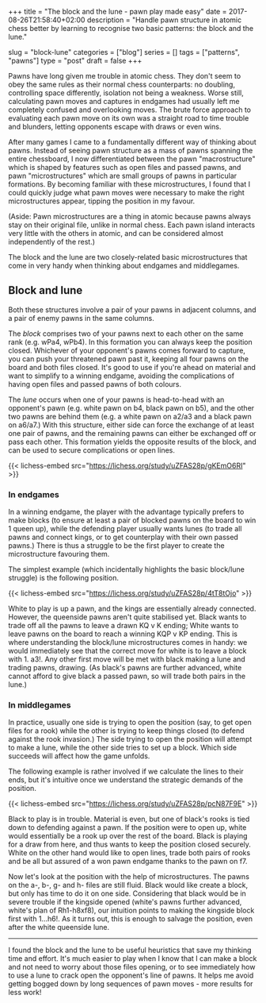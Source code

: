 +++
title = "The block and the lune - pawn play made easy"
date = 2017-08-26T21:58:40+02:00
description = "Handle pawn structure in atomic chess better by learning to recognise two basic patterns: the block and the lune."

slug = "block-lune"
categories = ["blog"]
series = []
tags = ["patterns", "pawns"]
type = "post"
draft = false
+++

Pawns have long given me trouble in atomic chess. They don't seem to obey the same rules as their normal chess counterparts: no doubling, controlling space differently, isolation not being a weakness. Worse still, calculating pawn moves and captures in endgames had usually left me completely confused and overlooking moves. The brute force approach to evaluating each pawn move on its own was a straight road to time trouble and blunders, letting opponents escape with draws or even wins.

After many games I came to a fundamentally different way of thinking about pawns. Instead of seeing pawn structure as a mass of pawns spanning the entire chessboard, I now differentiated between the pawn "macrostructure" which is shaped by features such as open files and passed pawns, and pawn "microstructures" which are small groups of pawns in particular formations. By becoming familiar with these microstructures, I found that I could quickly judge what pawn moves were necessary to make the right microstructures appear, tipping the position in my favour.

(Aside: Pawn microstructures are a thing in atomic because pawns always stay on their original file, unlike in normal chess. Each pawn island interacts very little with the others in atomic, and can be considered almost independently of the rest.)

The block and the lune are two closely-related basic microstructures that come in very handy when thinking about endgames and middlegames.


## Block and lune ##
Both these structures involve a pair of your pawns in adjacent columns, and a pair of enemy pawns in the same columns.

The *block* comprises two of your pawns next to each other on the same rank (e.g. wPa4, wPb4). In this formation you can always keep the position closed. Whichever of your opponent's pawns comes forward to capture, you can push your threatened pawn past it, keeping all four pawns on the board and both files closed. It's good to use if you're ahead on material and want to simplify to a winning endgame, avoiding the complications of having open files and passed pawns of both colours.

The *lune* occurs when one of your pawns is head-to-head with an opponent's pawn (e.g. white pawn on b4, black pawn on b5), and the other two pawns are behind them (e.g. a white pawn on a2/a3 and a black pawn on a6/a7.) With this structure, either side can force the exchange of at least one pair of pawns, and the remaining pawns can either be exchanged off or pass each other. This formation yields the opposite results of the block, and can be used to secure complications or open lines.

{{< lichess-embed src="https://lichess.org/study/uZFAS28p/gKEmO6RI" >}}

[//]: # (FEN: 8/8/1pp3p1/5p2/1PP2P2/6P1/8/8 w - - 0 1)


### In endgames ###
In a winning endgame, the player with the advantage typically prefers to make blocks (to ensure at least a pair of blocked pawns on the board to win 1 queen up), while the defending player usually wants lunes (to trade all pawns and connect kings, or to get counterplay with their own passed pawns.) There is thus a struggle to be the first player to create the microstructure favouring them.

The simplest example (which incidentally highlights the basic block/lune struggle) is the following position.

{{< lichess-embed src="https://lichess.org/study/uZFAS28p/4tT8tOjo" >}}

[//]: # (FEN: 8/8/8/pp6/8/1P5k/P6P/7K w - - 0 1)

White to play is up a pawn, and the kings are essentially already connected. However, the queenside pawns aren't quite stabilised yet. Black wants to trade off all the pawns to leave a drawn KQ v K ending; White wants to leave pawns on the board to reach a winning KQP v KP ending. This is where understanding the block/lune microstructures comes in handy: we would immediately see that the correct move for white is to leave a block with 1. a3!. Any other first move will be met with black making a lune and trading pawns, drawing. (As black's pawns are further advanced, white cannot afford to give black a passed pawn, so will trade both pairs in the lune.)


### In middlegames ###
In practice, usually one side is trying to open the position (say, to get open files for a rook) while the other is trying to keep things closed (to defend against the rook invasion.) The side trying to open the position will attempt to make a lune, while the other side tries to set up a block. Which side succeeds will affect how the game unfolds.

The following example is rather involved if we calculate the lines to their ends, but it's intuitive once we understand the strategic demands of the position.

{{< lichess-embed src="https://lichess.org/study/uZFAS28p/pcN87F9E" >}}

[//]: # (FEN: r2k1r2/p4P1p/1p2p1p1/3p4/1PpP2PP/2P5/P7/2RK3R b - - 0 1)

Black to play is in trouble. Material is even, but one of black's rooks is tied down to defending against a pawn. If the position were to open up, white would essentially be a rook up over the rest of the board. Black is playing for a draw from here, and thus wants to keep the position closed securely. White on the other hand would like to open lines, trade both pairs of rooks and be all but assured of a won pawn endgame thanks to the pawn on f7.

Now let's look at the position with the help of microstructures. The pawns on the a-, b-, g- and h- files are still fluid. Black would like create a block, but only has time to do it on one side. Considering that black would be in severe trouble if the kingside opened (white's pawns further advanced, white's plan of Rh1-h8xf8), our intuition points to making the kingside block first with 1...h6!. As it turns out, this is enough to salvage the position, even after the white queenside lune.

-----------

I found the block and the lune to be useful heuristics that save my thinking time and effort. It's much easier to play when I know that I can make a block and not need to worry about those files opening, or to see immediately how to use a lune to crack open the opponent's line of pawns. It helps me avoid getting bogged down by long sequences of pawn moves - more results for less work!
